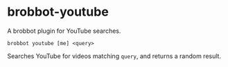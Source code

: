 # brobbot-youtube

A brobbot plugin for YouTube searches.

```
brobbot youtube [me] <query>
```

Searches YouTube for videos matching `query`, and returns a random result.
